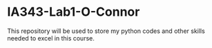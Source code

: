 # IA343-Lab1-O-Connor
This repository will be used to store my python codes and other skills needed to excel in this course.
